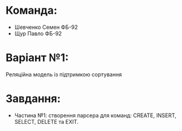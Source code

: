# Команда:
- Шевченко Семен ФБ-92
- Щур Павло ФБ-92

# Варіант №1: 
Реляційна модель із підтримкою сортування

# Завдання:
- Частина №1: створення парсера для команд: CREATE, INSERT, SELECT, DELETE та EXIT.
